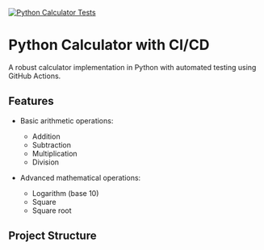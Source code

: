 [![Python Calculator Tests](https://github.com/Sumit1205t/LLMOPS_CICD_1122024/actions/workflows/python-tests.yml/badge.svg)](https://github.com/Sumit1205t/LLMOPS_CICD_1122024/actions/workflows/python-tests.yml)
# Python Calculator with CI/CD

A robust calculator implementation in Python with automated testing using GitHub Actions.

## Features

- Basic arithmetic operations:
  - Addition
  - Subtraction
  - Multiplication
  - Division

- Advanced mathematical operations:
  - Logarithm (base 10)
  - Square
  - Square root

## Project Structure 